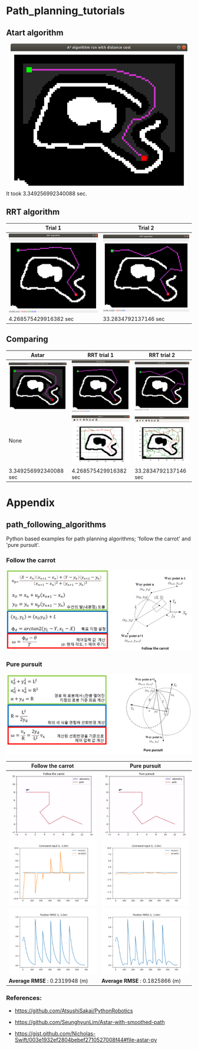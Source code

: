 # Path_planning_tutorials

## Atart algorithm

<center><img src="https://github.com/SeunghyunLim/path_planning_algorithms/blob/master/img/astar.png" alt="drawing" width="480"/></center>
It took 3.349256992340088 sec.

## RRT algorithm

| Trial 1 | Trial 2 |
|---|---|
|![a](https://github.com/SeunghyunLim/path_planning_algorithms/blob/master/img/1_rrt.png)|![a](https://github.com/SeunghyunLim/path_planning_algorithms/blob/master/img/2_rrt.png)|
|4.268575429916382 sec|33.2834792137146 sec|

## Comparing
| Astar | RRT trial 1 | RRT trial 2 |
|---|---|---|
|![a](https://github.com/SeunghyunLim/path_planning_algorithms/blob/master/img/astar.png)|![a](https://github.com/SeunghyunLim/path_planning_algorithms/blob/master/img/1_rrt.png)|![a](https://github.com/SeunghyunLim/path_planning_algorithms/blob/master/img/2_rrt.png)|
|None|![a](https://github.com/SeunghyunLim/path_planning_algorithms/blob/master/img/1_rrt_tree.png)|![a](https://github.com/SeunghyunLim/path_planning_algorithms/blob/master/img/2_rrt_tree.png)|
|3.349256992340088 sec|4.268575429916382 sec|33.2834792137146 sec|

# Appendix
## path_following_algorithms
Python based examples for path planning algorithms; 'follow the carrot' and 'pure pursuit'.

### Follow the carrot
<center><img src="https://github.com/SeunghyunLim/path_planning_tutorials/blob/master/img/follow%20the%20carrot.PNG" alt="drawing" width="720"/></center>

### Pure pursuit
<center><img src="https://github.com/SeunghyunLim/path_planning_tutorials/blob/master/img/pure%20pursuit.PNG" alt="drawing" width="720"/></center>

| __Follow the carrot__ | __Pure pursuit__ |
|---|---|
|![a](https://github.com/SeunghyunLim/path_following_algorithms/blob/master/gif/follow_the_carrot.gif)|![a](https://github.com/SeunghyunLim/path_following_algorithms/blob/master/gif/pure_pursuit.gif)|
|![a](https://github.com/SeunghyunLim/path_following_algorithms/blob/master/img/input_follow_the_carrot.png)|![a](https://github.com/SeunghyunLim/path_following_algorithms/blob/master/img/input_pure_pursuit.png)|
|![a](https://github.com/SeunghyunLim/path_following_algorithms/blob/master/img/rmse_follow_the_carrot.png)|![a](https://github.com/SeunghyunLim/path_following_algorithms/blob/master/img/rmse_pure_pursuit.png)|
| __Average RMSE__ : 0.2319948 (m)| __Average RMSE__ : 0.1825866 (m)|

### References:
- https://github.com/AtsushiSakai/PythonRobotics

- https://github.com/SeunghyunLim/Astar-with-smoothed-path

- https://gist.github.com/Nicholas-Swift/003e1932ef2804bebef2710527008f44#file-astar-py
